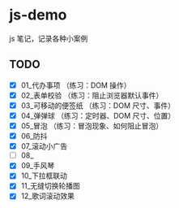 # js-demo

js 笔记，记录各种小案例

## TODO

- [x] 01\_代办事项 （练习：DOM 操作）
- [x] 02\_表单校验 （练习：阻止浏览器默认事件）
- [x] 03\_可移动的便签纸 （练习：DOM 尺寸、事件）
- [x] 04\_弹弹球 （练习：定时器、DOM 尺寸、位置）
- [x] 05\_冒泡 （练习：冒泡现象、如何阻止冒泡）
- [x] 06\_防抖
- [x] 07\_滚动小广告
- [ ] 08\_
- [x] 09\_手风琴
- [x] 10\_下拉框联动
- [x] 11\_无缝切换轮播图
- [x] 12\_歌词滚动效果
